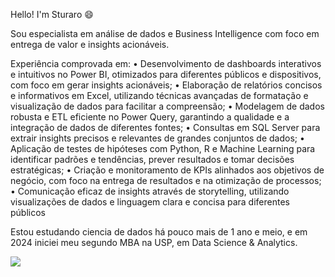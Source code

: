 Hello! I'm Sturaro 😄

Sou especialista em análise de dados e Business Intelligence com foco em entrega de valor e insights acionáveis.

Experiência comprovada em:
•	Desenvolvimento de dashboards interativos e intuitivos no Power BI, otimizados para diferentes públicos e dispositivos, com foco em gerar insights acionáveis;
•	Elaboração de relatórios concisos e informativos em Excel, utilizando técnicas avançadas de formatação e visualização de dados para facilitar a compreensão;
•	Modelagem de dados robusta e ETL eficiente no Power Query, garantindo a qualidade e a integração de dados de diferentes fontes;
•	Consultas em SQL Server para extrair insights precisos e relevantes de grandes conjuntos de dados;
•	Aplicação de testes de hipóteses com Python, R e Machine Learning para identificar padrões e tendências, prever resultados e tomar decisões estratégicas;
•	Criação e monitoramento de KPIs alinhados aos objetivos de negócio, com foco na entrega de resultados e na otimização de processos;
•	Comunicação eficaz de insights através de storytelling, utilizando visualizações de dados e linguagem clara e concisa para diferentes públicos

Estou estudando ciencia de dados há pouco mais de 1 ano e meio, e em 2024 iniciei meu segundo MBA na USP, em Data Science & Analytics.

<img src="https://www.uwo.ca/smss/Data-Science-Slide.jpg">
